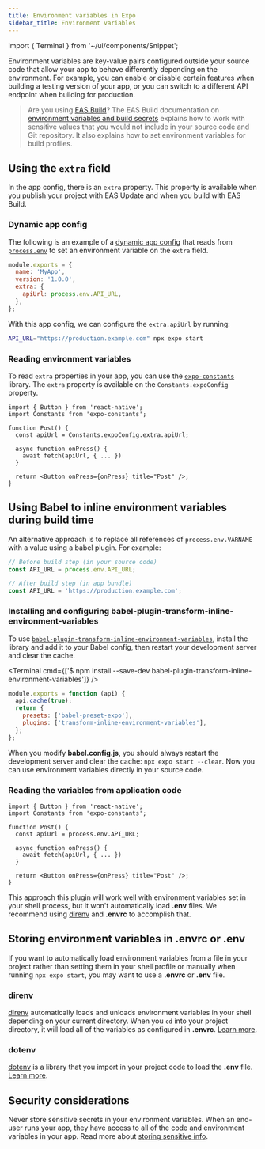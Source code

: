```yaml
---
title: Environment variables in Expo
sidebar_title: Environment variables
---
```


import { Terminal } from '~/ui/components/Snippet';

Environment variables are key-value pairs configured outside your source code that allow your app to behave differently depending on the environment. For example, you can enable or disable certain features when building a testing version of your app, or you can switch to a different API endpoint when building for production.

> Are you using [EAS Build](/build/introduction/)? The EAS Build documentation on [environment variables and build secrets](/build-reference/variables.md) explains how to work with sensitive values that you would not include in your source code and Git repository. It also explains how to set environment variables for build profiles.

## Using the `extra` field

In the app config, there is an `extra` property. This property is available when you publish your project with EAS Update and when you build with EAS Build.

### Dynamic app config

The following is an example of a [dynamic app config](/workflow/configuration#app-config) that reads from [`process.env`](https://nodejs.org/dist/latest/docs/api/process.html#process_process_env) to set an environment variable on the `extra` field.

```js app.config.js
module.exports = {
  name: 'MyApp',
  version: '1.0.0',
  extra: {
    apiUrl: process.env.API_URL,
  },
};
```

With this app config, we can configure the `extra.apiUrl` by running:

```bash
API_URL="https://production.example.com" npx expo start
```

### Reading environment variables

To read `extra` properties in your app, you can use the [`expo-constants`](/versions/latest/sdk/constants.md) library. The `extra` property is available on the `Constants.expoConfig` property.

```tsx
import { Button } from 'react-native';
import Constants from 'expo-constants';

function Post() {
  const apiUrl = Constants.expoConfig.extra.apiUrl;

  async function onPress() {
    await fetch(apiUrl, { ... })
  }

  return <Button onPress={onPress} title="Post" />;
}
```

## Using Babel to inline environment variables during build time

An alternative approach is to replace all references of `process.env.VARNAME` with a value using a babel plugin. For example:

```js
// Before build step (in your source code)
const API_URL = process.env.API_URL;

// After build step (in app bundle)
const API_URL = 'https://production.example.com';
```

### Installing and configuring babel-plugin-transform-inline-environment-variables

To use [`babel-plugin-transform-inline-environment-variables`](https://github.com/babel/website/blob/master/docs/plugin-transform-inline-environment-variables.md), install the library and add it to your Babel config, then restart your development server and clear the cache.

<Terminal cmd={['$ npm install --save-dev babel-plugin-transform-inline-environment-variables']} />

```js
module.exports = function (api) {
  api.cache(true);
  return {
    presets: ['babel-preset-expo'],
    plugins: ['transform-inline-environment-variables'],
  };
};
```

When you modify **babel.config.js**, you should always restart the development server and clear the cache: `npx expo start --clear`. Now you can use environment variables directly in your source code.

### Reading the variables from application code

```tsx
import { Button } from 'react-native';
import Constants from 'expo-constants';

function Post() {
  const apiUrl = process.env.API_URL;

  async function onPress() {
    await fetch(apiUrl, { ... })
  }

  return <Button onPress={onPress} title="Post" />;
}
```

This approach this plugin will work well with environment variables set in your shell process, but it won't automatically load **.env** files. We recommend using [direnv](https://direnv.net/) and **.envrc** to accomplish that.

## Storing environment variables in .envrc or .env

If you want to automatically load environment variables from a file in your project rather than setting them in your shell profile or manually when running `npx expo start`, you may want to use a **.envrc** or **.env** file.

### direnv

[direnv](https://direnv.net/) automatically loads and unloads environment variables in your shell depending on your current directory. When you `cd` into your project directory, it will load all of the variables as configured in **.envrc**. [Learn more](https://direnv.net/#getting-started).

### dotenv

[dotenv](https://github.com/motdotla/dotenv) is a library that you import in your project code to load the **.env** file. [Learn more](https://github.com/motdotla/dotenv).

## Security considerations

Never store sensitive secrets in your environment variables. When an end-user runs your app, they have access to all of the code and environment variables in your app. Read more about [storing sensitive info](https://reactnative.dev/docs/security#storing-sensitive-info).

